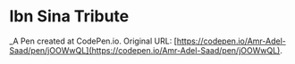 # Ibn Sina Tribute
 _A Pen created at CodePen.io. Original URL: [https://codepen.io/Amr-Adel-Saad/pen/jOOWwQL](https://codepen.io/Amr-Adel-Saad/pen/jOOWwQL).

 
